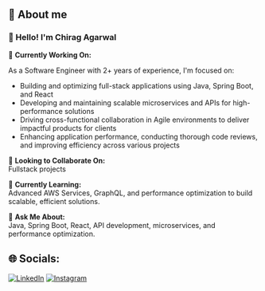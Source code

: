 
<!--
**Chirag702/Chirag702** is a ✨ _special_ ✨ repository because its `README.md` (this file) appears on your GitHub profile.

Here are some ideas to get you started:

- 🔭 I’m currently working on ...
- 🌱 I’m currently learning ...
- 👯 I’m looking to collaborate on ...
- 🤔 I’m looking for help with ...
- 💬 Ask me about ...
- 📫 How to reach me: ...
- 😄 Pronouns: ...
- ⚡ Fun fact: ...
-->


## 💫 About me
### 👋 Hello! I'm Chirag Agarwal

🔭 **Currently Working On:**  

As a Software Engineer with 2+ years of experience, I'm focused on:
- Building and optimizing full-stack applications using Java, Spring Boot, and React
- Developing and maintaining scalable microservices and APIs for high-performance solutions
- Driving cross-functional collaboration in Agile environments to deliver impactful products for clients
- Enhancing application performance, conducting thorough code reviews, and improving efficiency across various projects


👯 **Looking to Collaborate On:**  
Fullstack projects


🌱 **Currently Learning:**  
Advanced AWS Services, GraphQL, and performance optimization to build scalable, efficient solutions.

💬 **Ask Me About:**  
Java, Spring Boot, React, API development, microservices, and performance optimization.



## 🌐 Socials:

 [![LinkedIn](https://img.shields.io/badge/LinkedIn-%230077B5.svg?logo=linkedin&logoColor=white)](https://linkedin.com/in/chirag702)
[![Instagram](https://img.shields.io/badge/Instagram-%23E4405F.svg?logo=Instagram&logoColor=white)](https://www.instagram.com/the_chiragagarwal) 


